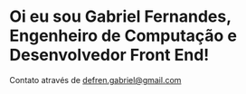 # Oi eu sou Gabriel Fernandes, Engenheiro de Computação e Desenvolvedor Front End!

Contato através de defren.gabriel@gmail.com
